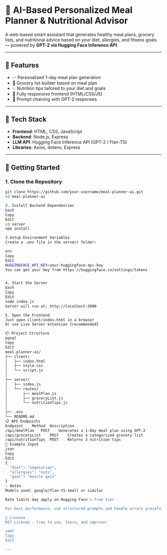 # 🧠 AI-Based Personalized Meal Planner & Nutritional Advisor

A web-based smart assistant that generates healthy meal plans, grocery lists, and nutritional advice based on your diet, allergies, and fitness goals — powered by **GPT-2 via Hugging Face Inference API**.

---

## 🌟 Features

- ✅ Personalized 1-day meal plan generation
- 🛒 Grocery list builder based on meal plan
- 💡 Nutrition tips tailored to your diet and goals
- 📱 Fully responsive frontend (HTML/CSS/JS)
- 🔁 Prompt chaining with GPT-2 responses

---

## 🔧 Tech Stack

- **Frontend**: HTML, CSS, JavaScript
- **Backend**: Node.js, Express
- **LLM API**: Hugging Face Inference API (GPT-2 / Flan-T5)
- **Libraries**: Axios, dotenv, Express

---

## 🚀 Getting Started

### 1. Clone the Repository
```bash
git clone https://github.com/your-username/meal-planner-ai.git
cd meal-planner-ai

2. Install Backend Dependencies
bash
Copy
Edit
cd server
npm install

3.Setup Environment Variables
Create a .env file in the server/ folder:

env
Copy
Edit
HUGGINGFACE_API_KEY=your-huggingface-api-key
You can get your key from https://huggingface.co/settings/tokens


4. Start the Server
bash
Copy
Edit
node index.js
Server will run at: http://localhost:3000

5. Open the Frontend
Just open client/index.html in a browser
Or use Live Server extension (recommended)

📦 Project Structure
pgsql
Copy
Edit
meal-planner-ai/
├── client/
│   ├── index.html
│   ├── style.css
│   └── script.js
│
├── server/
│   ├── index.js
│   └── routes/
│       ├── mealPlan.js
│       ├── groceryList.js
│       └── nutritionTips.js
│
├── .env
└── README.md
📋 API Endpoints
Endpoint	Method	Description
/api/mealPlan	POST	Generates a 1-day meal plan using GPT-2
/api/groceryList	POST	Creates a categorized grocery list
/api/nutritionTips	POST	Returns 3 nutrition tips
🔐 Example Input
json
Copy
Edit
{
  "diet": "vegetarian",
  "allergies": "nuts",
  "goal": "muscle gain"
}
💡 Notes
Models used: google/flan-t5-small or similar

Rate limits may apply on Hugging Face's free tier

For best performance, use structured prompts and handle errors gracefully

📜 License
MIT License — free to use, learn, and improve!

yaml
Copy
Edit

---




